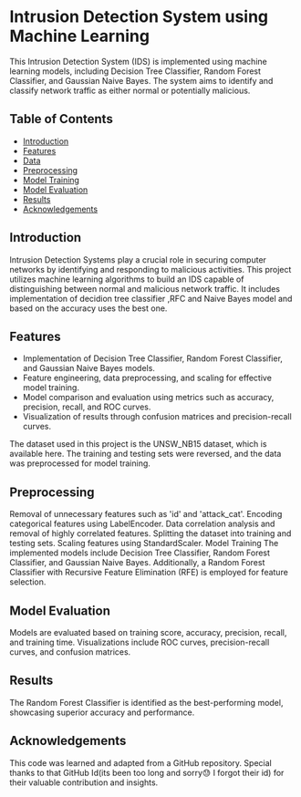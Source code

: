 
# Intrusion Detection System using Machine Learning

This Intrusion Detection System (IDS) is implemented using machine learning models, including Decision Tree Classifier, Random Forest Classifier, and Gaussian Naive Bayes. The system aims to identify and classify network traffic as either normal or potentially malicious.

## Table of Contents

- [Introduction](#introduction)
- [Features](#features)
- [Data](#data)
- [Preprocessing](#preprocessing)
- [Model Training](#model-training)
- [Model Evaluation](#model-evaluation)
- [Results](#results)
- [Acknowledgements](#acknowledgements)

## Introduction

Intrusion Detection Systems play a crucial role in securing computer networks by identifying and responding to malicious activities. This project utilizes machine learning algorithms to build an IDS capable of distinguishing between normal and malicious network traffic.
It includes implementation of decidion tree classifier ,RFC and Naive Bayes model and based on the accuracy uses the best one.

## Features

- Implementation of Decision Tree Classifier, Random Forest Classifier, and Gaussian Naive Bayes models.
- Feature engineering, data preprocessing, and scaling for effective model training.
- Model comparison and evaluation using metrics such as accuracy, precision, recall, and ROC curves.
- Visualization of results through confusion matrices and precision-recall curves.

The dataset used in this project is the UNSW_NB15 dataset, which is available here. The training and testing sets were reversed, and the data was preprocessed for model training.

## Preprocessing
Removal of unnecessary features such as 'id' and 'attack_cat'.
Encoding categorical features using LabelEncoder.
Data correlation analysis and removal of highly correlated features.
Splitting the dataset into training and testing sets.
Scaling features using StandardScaler.
Model Training
The implemented models include Decision Tree Classifier, Random Forest Classifier, and Gaussian Naive Bayes. Additionally, a Random Forest Classifier with Recursive Feature Elimination (RFE) is employed for feature selection.

## Model Evaluation
Models are evaluated based on training score, accuracy, precision, recall, and training time.
Visualizations include ROC curves, precision-recall curves, and confusion matrices.

## Results
The Random Forest Classifier is identified as the best-performing model, showcasing superior accuracy and performance.

## Acknowledgements
This code was learned and adapted from a GitHub repository. Special thanks to that  GitHub Id(its been too long and sorry😓 I forgot their id) for their valuable contribution and insights.





